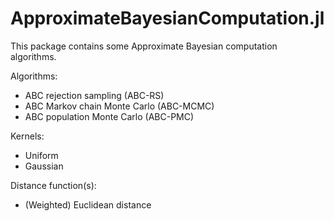
<a id='ApproximateBayesianComputation.jl-1'></a>

# ApproximateBayesianComputation.jl


This package contains some Approximate Bayesian computation algorithms.


Algorithms:


  * ABC rejection sampling (ABC-RS)
  * ABC Markov chain Monte Carlo (ABC-MCMC)
  * ABC population Monte Carlo (ABC-PMC)


Kernels:


  * Uniform
  * Gaussian


Distance function(s):


  * (Weighted) Euclidean distance

